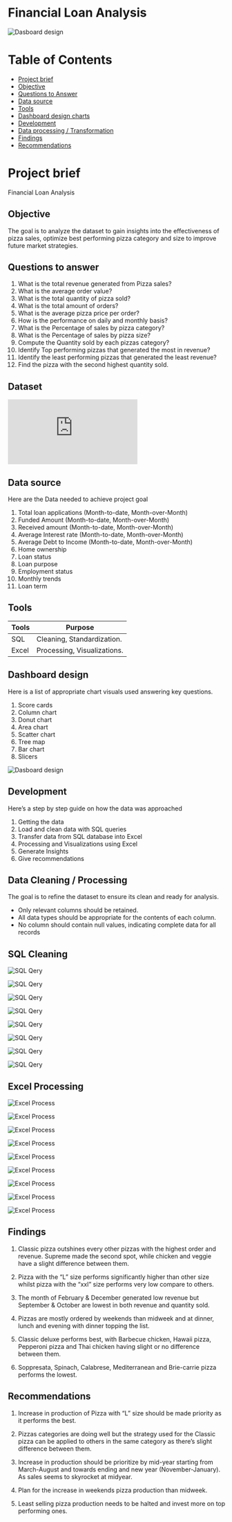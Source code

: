 # Financial Loan Analysis


![Dasboard design](images/financialloanGIF.gif)


# Table of Contents


- [Project brief](#Project-brief)
- [Objective](#Objective)
- [Questions to Answer](#Questions-to-Answer)
- [Data source](#Data-source)
- [Tools](#Tools)
- [Dashboard design charts](#Dashboard-design-charts)
- [Development](#Developments)
- [Data processing / Transformation](#Data-processing-Transformation)
- [Findings](#Findings)
- [Recommendations](#Recommendations)


# Project brief
Financial Loan Analysis

## Objective
The goal is to analyze the dataset to gain insights into the effectiveness of pizza sales, optimize best performing pizza category and size to improve future market strategies.

## Questions to answer

1.	What is the total revenue generated from Pizza sales?
2.	What is the average order value?
3.	What is the total quantity of pizza sold?
4.	What is the total amount of orders?
5.	What is the average pizza price per order?
6.	How is the performance on daily and monthly basis?
7.	What is the Percentage of sales by pizza category?
8.	What is the Percentage of sales by pizza size? 
9.	Compute the Quantity sold by each pizzas category?
10.	Identify Top performing pizzas that generated the most in revenue?
11.	Identify the least performing pizzas that generated the least revenue?
12.	Find the pizza with the second highest quantity sold.

## Dataset
![Data](https://github.com/alabiibrahim/Financial-Loan-Analysis/blob/main/dataset/financial_loan.rar)

## Data source
Here are the Data needed to achieve project goal

1.  Total loan applications (Month-to-date, Month-over-Month)
2.  Funded Amount (Month-to-date, Month-over-Month)
3.  Received amount (Month-to-date, Month-over-Month)
4.  Average Interest rate (Month-to-date, Month-over-Month)
5.  Average Debt to Income (Month-to-date, Month-over-Month)
6.  Home ownership
7.  Loan status
8.  Loan purpose
9.  Employment status
10.  Monthly trends
11.  Loan term

## Tools

| Tools | Purpose | 
| --- | --- | 
| SQL  |  Cleaning, Standardization. |
| Excel | Processing, Visualizations. | 

## Dashboard design

Here is a list of appropriate chart visuals used answering key questions.
1.	Score cards
2.	Column chart
3.	Donut chart
4.	Area chart
5.	Scatter chart
6.	Tree map
7.	Bar chart
8.	Slicers

![Dasboard design](images/Financial%20Loan.PNG)


## Development

Here’s a step by step guide on how the data was approached 

1.	Getting the data
2.	Load and clean data with SQL queries
3.	Transfer data from SQL database into Excel
4.	Processing and Visualizations using Excel
5.	Generate Insights
6.	Give recommendations 

## Data Cleaning / Processing 

The goal is to refine the dataset to ensure its clean and ready for analysis.

- Only relevant columns should be retained.
- All data types should be appropriate for the contents of each column.
- No column should contain null values, indicating complete data for all records

## SQL Cleaning

![SQL Qery](SQLimages/001.PNG)

![SQL Qery](SQLimages/002.PNG)

![SQL Qery](SQLimages/003.PNG)

![SQL Qery](SQLimages/004.PNG)

![SQL Qery](SQLimages/005.PNG)

![SQL Qery](SQLimages/006.PNG)

![SQL Qery](SQLimages/007.PNG)

![SQL Qery](SQLimages/008.PNG)


## Excel Processing 

![Excel Process](images/001.PNG)

![Excel Process](images/002.PNG)

![Excel Process](images/003.PNG)

![Excel Process](images/004.PNG)

![Excel Process](images/005.PNG)

![Excel Process](images/006.PNG)

![Excel Process](images/007.PNG)

![Excel Process](images/008.PNG)

![Excel Process](images/009.PNG)


## Findings

1.	Classic pizza outshines every other pizzas with the highest order and revenue. Supreme made the second spot, while chicken and veggie have a slight difference between them.

2.	Pizza with the “L” size performs significantly higher than other size whilst pizza with the “xxl” size performs very low compare to others.

3.	The month of February & December generated low revenue but September & October are lowest in both revenue and quantity sold.

4.	Pizzas are mostly ordered by weekends than midweek and at dinner, lunch and evening with dinner topping the list.


5.	Classic deluxe performs best, with Barbecue chicken, Hawaii pizza, Pepperoni pizza and Thai chicken having slight or no difference between them. 

6.	Soppresata, Spinach, Calabrese, Mediterranean and Brie-carrie pizza performs the lowest.


## Recommendations

1.	Increase in production of Pizza with “L” size should be made priority as it performs the best.

2.	Pizzas categories are doing well but the strategy used for the Classic pizza can be applied to others in the same category as there’s slight difference between them.

3.	Increase in production should be prioritize by mid-year starting from March-August and towards ending and new year (November-January). As sales seems to skyrocket at midyear.

4.	Plan for the increase in weekends pizza production than midweek.

5.	Least selling pizza production needs to be halted and invest more on top performing ones. 




